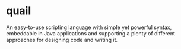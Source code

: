# quail

An easy-to-use scripting language with simple yet powerful syntax, embeddable in Java applications and supporting a plenty of different approaches for designing code and writing it.

